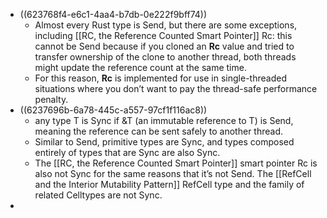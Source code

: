 - ((623768f4-e6c1-4aa4-b7db-0e222f9bff74))
	- Almost every Rust type is Send, but there are some exceptions, including [[RC<T>, the Reference Counted Smart Pointer]] Rc<T>: this cannot be Send because if you cloned an **Rc<T>** value and tried to transfer ownership of the clone to another thread, both threads might update the reference count at the same time.
	- For this reason, **Rc<T>** is implemented for use in single-threaded situations where you don’t want to pay the thread-safe performance penalty.
- ((6237696b-6a78-445c-a557-97cf1f116ac8))
	- any type T is Sync if &T (an immutable reference to T) is Send, meaning the reference can be sent safely to another thread.
	- Similar to Send, primitive types are Sync, and types composed entirely of types that are Sync are also Sync.
	- The [[RC<T>, the Reference Counted Smart Pointer]] smart pointer Rc<T> is also not Sync for the same reasons that it’s not Send. The [[RefCell<T> and the Interior Mutability Pattern]]  RefCell<T> type and the family of related Cell<T>types are not Sync.
-